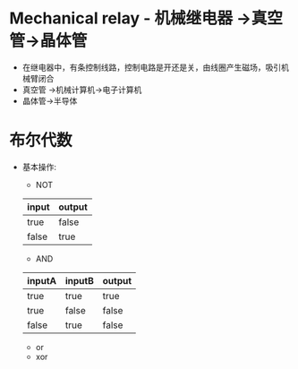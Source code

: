 # Mechanical relay - 机械继电器 ->真空管->晶体管
- 在继电器中，有条控制线路，控制电路是开还是关，由线圈产生磁场，吸引机械臂闭合
- 真空管 ->机械计算机->电子计算机
- 晶体管->半导体
# 布尔代数
- 基本操作:
    - NOT

    |input|output|
    |-|-|
    |true|false|
    |false|true|

    - AND

    |inputA|inputB|output|
    |-|-|-|
    |true|true|true|
    |true|false|false|
    |false|true|false|

    - or
    - xor